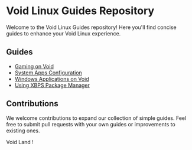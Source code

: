 # Void Linux Guides Repository

Welcome to the Void Linux Guides repository! Here you'll find concise guides to enhance your Void Linux experience.

## Guides

- [Gaming on Void](./guides/gaming-void.md)
- [System Apps Configuration](./guides/system-apps.md)
- [Windows Applications on Void](./guides/windows-void.md)
- [Using XBPS Package Manager](./guides/xbps-void.md)

## Contributions

We welcome contributions to expand our collection of simple guides. Feel free to submit pull requests with your own guides or improvements to existing ones.

Void Land !
